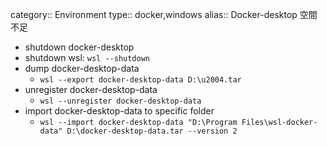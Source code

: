 category:: Environment
type:: docker,windows
alias:: Docker-desktop 空間不足

- shutdown docker-desktop
- shutdown wsl: `wsl --shutdown`
- dump docker-desktop-data
	- `wsl --export docker-desktop-data D:\u2004.tar`
- unregister docker-desktop-data
	- `wsl --unregister docker-desktop-data`
- import docker-desktop-data to specific folder
	- `wsl --import docker-desktop-data "D:\Program Files\wsl-docker-data" D:\docker-desktop-data.tar --version 2`